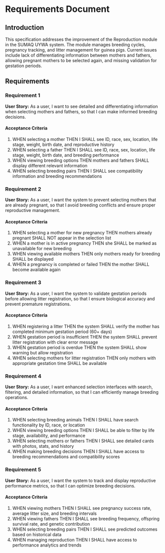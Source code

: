 # Requirements Document

## Introduction

This specification addresses the improvement of the Reproduction module in the SUMAQ UYWA system. The module manages breeding cycles, pregnancy tracking, and litter management for guinea pigs. Current issues include lack of differentiating information between mothers and fathers, allowing pregnant mothers to be selected again, and missing validation for gestation periods.

## Requirements

### Requirement 1

**User Story:** As a user, I want to see detailed and differentiating information when selecting mothers and fathers, so that I can make informed breeding decisions.

#### Acceptance Criteria

1. WHEN selecting a mother THEN I SHALL see ID, race, sex, location, life stage, weight, birth date, and reproductive history
2. WHEN selecting a father THEN I SHALL see ID, race, sex, location, life stage, weight, birth date, and breeding performance
3. WHEN viewing breeding options THEN mothers and fathers SHALL display different relevant information
4. WHEN selecting breeding pairs THEN I SHALL see compatibility information and breeding recommendations

### Requirement 2

**User Story:** As a user, I want the system to prevent selecting mothers that are already pregnant, so that I avoid breeding conflicts and ensure proper reproductive management.

#### Acceptance Criteria

1. WHEN selecting a mother for new pregnancy THEN mothers already pregnant SHALL NOT appear in the selection list
2. WHEN a mother is in active pregnancy THEN she SHALL be marked as unavailable for new breeding
3. WHEN viewing available mothers THEN only mothers ready for breeding SHALL be displayed
4. WHEN a pregnancy is completed or failed THEN the mother SHALL become available again

### Requirement 3

**User Story:** As a user, I want the system to validate gestation periods before allowing litter registration, so that I ensure biological accuracy and prevent premature registrations.

#### Acceptance Criteria

1. WHEN registering a litter THEN the system SHALL verify the mother has completed minimum gestation period (60+ days)
2. WHEN gestation period is insufficient THEN the system SHALL prevent litter registration with clear error message
3. WHEN gestation period is overdue THEN the system SHALL show warning but allow registration
4. WHEN selecting mothers for litter registration THEN only mothers with appropriate gestation time SHALL be available

### Requirement 4

**User Story:** As a user, I want enhanced selection interfaces with search, filtering, and detailed information, so that I can efficiently manage breeding operations.

#### Acceptance Criteria

1. WHEN selecting breeding animals THEN I SHALL have search functionality by ID, race, or location
2. WHEN viewing breeding options THEN I SHALL be able to filter by life stage, availability, and performance
3. WHEN selecting mothers or fathers THEN I SHALL see detailed cards with photos, stats, and history
4. WHEN making breeding decisions THEN I SHALL have access to breeding recommendations and compatibility scores

### Requirement 5

**User Story:** As a user, I want the system to track and display reproductive performance metrics, so that I can optimize breeding decisions.

#### Acceptance Criteria

1. WHEN viewing mothers THEN I SHALL see pregnancy success rate, average litter size, and breeding intervals
2. WHEN viewing fathers THEN I SHALL see breeding frequency, offspring survival rate, and genetic contribution
3. WHEN selecting breeding pairs THEN I SHALL see predicted outcomes based on historical data
4. WHEN managing reproduction THEN I SHALL have access to performance analytics and trends